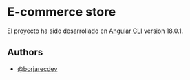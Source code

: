 # E-commerce store

El proyecto ha sido desarrollado en [Angular CLI](https://github.com/angular/angular-cli) version 18.0.1.


## Authors

- [@borjarecdev](https://www.github.com/borjarecdev)